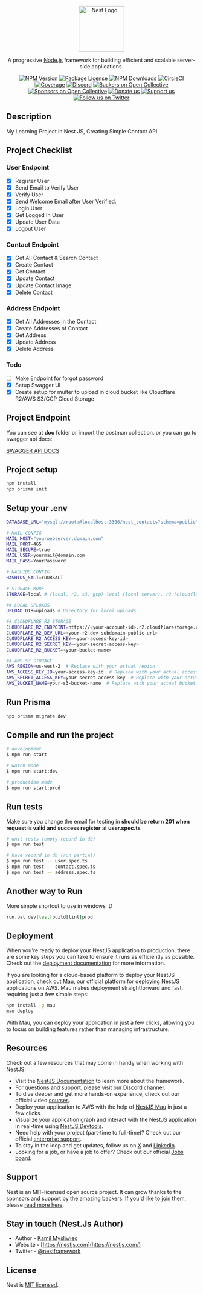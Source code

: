 <p align="center">
  <a href="http://nestjs.com/" target="blank"><img src="https://nestjs.com/img/logo-small.svg" width="120" alt="Nest Logo" /></a>
</p>

  <p align="center">A progressive <a href="http://nodejs.org" target="_blank">Node.js</a> framework for building efficient and scalable server-side applications.</p>
    <p align="center">
<a href="https://www.npmjs.com/~nestjscore" target="_blank"><img src="https://img.shields.io/npm/v/@nestjs/core.svg" alt="NPM Version" /></a>
<a href="https://www.npmjs.com/~nestjscore" target="_blank"><img src="https://img.shields.io/npm/l/@nestjs/core.svg" alt="Package License" /></a>
<a href="https://www.npmjs.com/~nestjscore" target="_blank"><img src="https://img.shields.io/npm/dm/@nestjs/common.svg" alt="NPM Downloads" /></a>
<a href="https://circleci.com/gh/nestjs/nest" target="_blank"><img src="https://img.shields.io/circleci/build/github/nestjs/nest/master" alt="CircleCI" /></a>
<a href="https://coveralls.io/github/nestjs/nest?branch=master" target="_blank"><img src="https://coveralls.io/repos/github/nestjs/nest/badge.svg?branch=master#9" alt="Coverage" /></a>
<a href="https://discord.gg/G7Qnnhy" target="_blank"><img src="https://img.shields.io/badge/discord-online-brightgreen.svg" alt="Discord"/></a>
<a href="https://opencollective.com/nest#backer" target="_blank"><img src="https://opencollective.com/nest/backers/badge.svg" alt="Backers on Open Collective" /></a>
<a href="https://opencollective.com/nest#sponsor" target="_blank"><img src="https://opencollective.com/nest/sponsors/badge.svg" alt="Sponsors on Open Collective" /></a>
  <a href="https://paypal.me/kamilmysliwiec" target="_blank"><img src="https://img.shields.io/badge/Donate-PayPal-ff3f59.svg" alt="Donate us"/></a>
    <a href="https://opencollective.com/nest#sponsor"  target="_blank"><img src="https://img.shields.io/badge/Support%20us-Open%20Collective-41B883.svg" alt="Support us"></a>
  <a href="https://twitter.com/nestframework" target="_blank"><img src="https://img.shields.io/twitter/follow/nestframework.svg?style=social&label=Follow" alt="Follow us on Twitter"></a>
</p>
  <!--[![Backers on Open Collective](https://opencollective.com/nest/backers/badge.svg)](https://opencollective.com/nest#backer)
  [![Sponsors on Open Collective](https://opencollective.com/nest/sponsors/badge.svg)](https://opencollective.com/nest#sponsor)-->

## Description

My Learning Project in Nest.JS, Creating Simple Contact API

## Project Checklist

### User Endpoint

- [x] Register User
- [x] Send Email to Verify User
- [x] Verify User
- [x] Send Welcome Email after User Verified.
- [x] Login User
- [x] Get Logged In User
- [x] Update User Data
- [x] Logout User

### Contact Endpoint

- [x] Get All Contact & Search Contact
- [x] Create Contact
- [x] Get Contact
- [x] Update Contact
- [x] Update Contact Image
- [x] Delete Contact

### Address Endpoint

- [x] Get All Addresses in the Contact
- [x] Create Addresses of Contact
- [x] Get Address
- [x] Update Address
- [x] Delete Address

### Todo

- [ ] Make Endpoint for forgot password
- [x] Setup Swagger UI
- [x] Create setup for multer to upload in cloud bucket like Cloudflare R2/AWS S3/GCP Cloud Storage

## Project Endpoint

You can see at **doc** folder or import the postman collection.
or you can go to swagger api docs:

[SWAGGER API DOCS](https://localhost:3000/api)

## Project setup

```bash
npm install
npx prisma init
```

## Setup your .env

```bash
DATABASE_URL="mysql://root:@localhost:3306/nest_contacts?schema=public"

# MAIL CONFIG
MAIL_HOST="yourwebserver.domain.com"
MAIL_PORT=465
MAIL_SECURE=true
MAIL_USER=yourmail@domain.com
MAIL_PASS=YourPassword

# HASHIDS CONFIG
HASHIDS_SALT=YOURSALT

# STORAGE MODE
STORAGE=local # (local, r2, s3, gcp) local (local server), r2 (cloudflare), s3 (aws), gcp(google cloud - soon)

## LOCAL UPLOADS
UPLOAD_DIR=uploads # Directory for local uploads

## CLOUDFLARE R2 STORAGE
CLOUDFLARE_R2_ENDPOINT=https://<your-account-id>.r2.cloudflarestorage.com
CLOUDFLARE_R2_DEV_URL=<your-r2-dev-subdomain-public-url>
CLOUDFLARE_R2_ACCESS_KEY=<your-access-key-id>
CLOUDFLARE_R2_SECRET_KEY=<your-secret-access-key>
CLOUDFLARE_R2_BUCKET=<your-bucket-name>

## AWS S3 STORAGE
AWS_REGION=us-west-2  # Replace with your actual region
AWS_ACCESS_KEY_ID=your-access-key-id  # Replace with your actual access key ID
AWS_SECRET_ACCESS_KEY=your-secret-access-key  # Replace with your actual secret access key
AWS_BUCKET_NAME=your-s3-bucket-name  # Replace with your actual bucket name
```

## Run Prisma

```bash
npx prisma migrate dev
```

## Compile and run the project

```bash
# development
$ npm run start

# watch mode
$ npm run start:dev

# production mode
$ npm run start:prod
```

## Run tests

Make sure you change the email for testing in **should be return 201 when request is valid and success register** at **user.spec.ts**

```bash
# unit tests (empty record in db)
$ npm run test

# have record in db (run partial)
$ npm run test -- user.spec.ts
$ npm run test -- contact.spec.ts
$ npm run test -- address.spec.ts
```

## Another way to Run

More simple shortcut to use in windows :D

```bash
run.bat dev|test|build|lint|prod
```

## Deployment

When you're ready to deploy your NestJS application to production, there are some key steps you can take to ensure it runs as efficiently as possible. Check out the [deployment documentation](https://docs.nestjs.com/deployment) for more information.

If you are looking for a cloud-based platform to deploy your NestJS application, check out [Mau](https://mau.nestjs.com), our official platform for deploying NestJS applications on AWS. Mau makes deployment straightforward and fast, requiring just a few simple steps:

```bash
npm install -g mau
mau deploy
```

With Mau, you can deploy your application in just a few clicks, allowing you to focus on building features rather than managing infrastructure.

## Resources

Check out a few resources that may come in handy when working with NestJS:

- Visit the [NestJS Documentation](https://docs.nestjs.com) to learn more about the framework.
- For questions and support, please visit our [Discord channel](https://discord.gg/G7Qnnhy).
- To dive deeper and get more hands-on experience, check out our official video [courses](https://courses.nestjs.com/).
- Deploy your application to AWS with the help of [NestJS Mau](https://mau.nestjs.com) in just a few clicks.
- Visualize your application graph and interact with the NestJS application in real-time using [NestJS Devtools](https://devtools.nestjs.com).
- Need help with your project (part-time to full-time)? Check out our official [enterprise support](https://enterprise.nestjs.com).
- To stay in the loop and get updates, follow us on [X](https://x.com/nestframework) and [LinkedIn](https://linkedin.com/company/nestjs).
- Looking for a job, or have a job to offer? Check out our official [Jobs board](https://jobs.nestjs.com).

## Support

Nest is an MIT-licensed open source project. It can grow thanks to the sponsors and support by the amazing backers. If you'd like to join them, please [read more here](https://docs.nestjs.com/support).

## Stay in touch (Nest.Js Author)

- Author - [Kamil Myśliwiec](https://twitter.com/kammysliwiec)
- Website - [https://nestjs.com](https://nestjs.com/)
- Twitter - [@nestframework](https://twitter.com/nestframework)

## License

Nest is [MIT licensed](https://github.com/nestjs/nest/blob/master/LICENSE).
